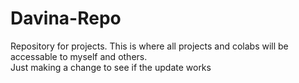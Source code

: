 # Davina-Repo
Repository for projects.
This is where all projects and colabs will be accessable to myself and others.
<br>
Just making a change to see if the update works
